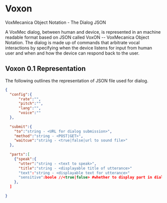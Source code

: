 # Voxon 
VoxMecanica Object Notation - The Dialog JSON

A VoxMec dialog, between human and device, is represented in an machine readable format based on JSON called VoxON -- VoxMecanica Object Notation.  The dialog is made up of commands that arbitrate vocal interactions by specifying when the device listens for input from human user and when and how the device can respond back to the user.

## Voxon 0.1 Representation
The following outlines the representation of JSON file used for dialog.
```JSON
{
  "config":{
      "rate":"", 
      "pitch":"", 
      "lang":"",
      "voice":""
  },
  
  "submit":{
    "to":"string - <URL for dialog submission>", 
    "method":"string - <POST|GET>",
    "waitcue":"string - <true|false|url to sound file>"
  },
  
  "parts":[
    {"speak":{
      "utter":"string - <text to speak>", 
      "title":"string - <displayable title of utterance>"
      "text":"string - <displayable text for utterance>"
      "sensitive":boole //<true|false> #whether to display part in dialog,
    },
  ]
  
}
```
